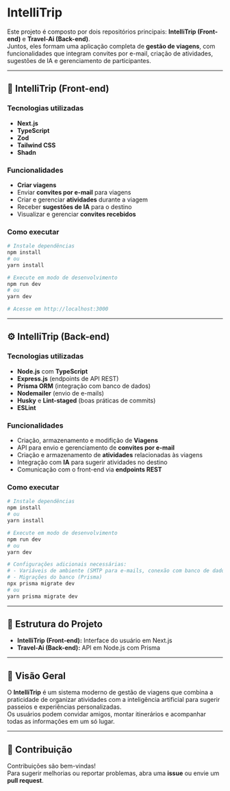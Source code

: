# IntelliTrip

Este projeto é composto por dois repositórios principais: **IntelliTrip (Front-end)** e **Travel-Ai (Back-end)**.  
Juntos, eles formam uma aplicação completa de **gestão de viagens**, com funcionalidades que integram convites por e-mail, criação de atividades, sugestões de IA e gerenciamento de participantes.

---

## 🚀 IntelliTrip (Front-end)

### Tecnologias utilizadas

- **Next.js**
- **TypeScript**
- **Zod**
- **Tailwind CSS**
- **Shadn**

### Funcionalidades

- **Criar viagens**
- Enviar **convites por e-mail** para viagens
- Criar e gerenciar **atividades** durante a viagem
- Receber **sugestões de IA** para o destino
- Visualizar e gerenciar **convites recebidos**

### Como executar

```bash
# Instale dependências
npm install
# ou
yarn install

# Execute em modo de desenvolvimento
npm run dev
# ou
yarn dev

# Acesse em http://localhost:3000
```

---

## ⚙️ IntelliTrip (Back-end)

### Tecnologias utilizadas

- **Node.js** com **TypeScript**
- **Express.js** (endpoints de API REST)
- **Prisma ORM** (integração com banco de dados)
- **Nodemailer** (envio de e-mails)
- **Husky** e **Lint-staged** (boas práticas de commits)
- **ESLint**

### Funcionalidades

- Criação, armazenamento e modifição de **Viagens**
- API para envio e gerenciamento de **convites por e-mail**
- Criação e armazenamento de **atividades** relacionadas às viagens
- Integração com **IA** para sugerir atividades no destino
- Comunicação com o front-end via **endpoints REST**

### Como executar

```bash
# Instale dependências
npm install
# ou
yarn install

# Execute em modo de desenvolvimento
npm run dev
# ou
yarn dev

# Configurações adicionais necessárias:
# - Variáveis de ambiente (SMTP para e-mails, conexão com banco de dados, chave da IA, etc.)
# - Migrações do banco (Prisma)
npx prisma migrate dev
# ou
yarn prisma migrate dev
```

---

## 📌 Estrutura do Projeto

- **IntelliTrip (Front-end):** Interface do usuário em Next.js
- **Travel-Ai (Back-end):** API em Node.js com Prisma

---

## 📖 Visão Geral

O **IntelliTrip** é um sistema moderno de gestão de viagens que combina a praticidade de organizar atividades com a inteligência artificial para sugerir passeios e experiências personalizadas.  
Os usuários podem convidar amigos, montar itinerários e acompanhar todas as informações em um só lugar.

---

## 🤝 Contribuição

Contribuições são bem-vindas!  
Para sugerir melhorias ou reportar problemas, abra uma **issue** ou envie um **pull request**.
